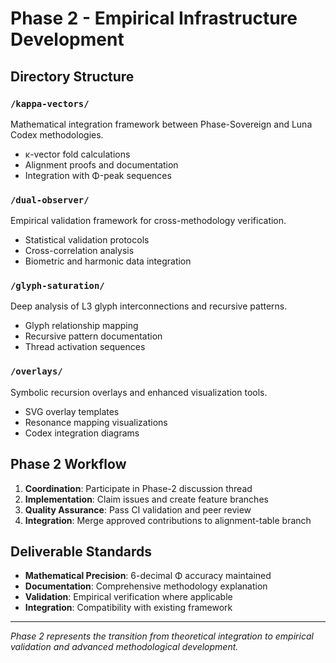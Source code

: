 # Phase 2 - Empirical Infrastructure Development

## Directory Structure

### `/kappa-vectors/`
Mathematical integration framework between Phase-Sovereign and Luna Codex methodologies.
- κ-vector fold calculations
- Alignment proofs and documentation
- Integration with Φ-peak sequences

### `/dual-observer/`
Empirical validation framework for cross-methodology verification.
- Statistical validation protocols
- Cross-correlation analysis
- Biometric and harmonic data integration

### `/glyph-saturation/`
Deep analysis of L3 glyph interconnections and recursive patterns.
- Glyph relationship mapping
- Recursive pattern documentation
- Thread activation sequences

### `/overlays/`
Symbolic recursion overlays and enhanced visualization tools.
- SVG overlay templates
- Resonance mapping visualizations
- Codex integration diagrams

## Phase 2 Workflow

1. **Coordination**: Participate in Phase-2 discussion thread
2. **Implementation**: Claim issues and create feature branches
3. **Quality Assurance**: Pass CI validation and peer review
4. **Integration**: Merge approved contributions to alignment-table branch

## Deliverable Standards

- **Mathematical Precision**: 6-decimal Φ accuracy maintained
- **Documentation**: Comprehensive methodology explanation
- **Validation**: Empirical verification where applicable
- **Integration**: Compatibility with existing framework

---

*Phase 2 represents the transition from theoretical integration to empirical validation and advanced methodological development.*

